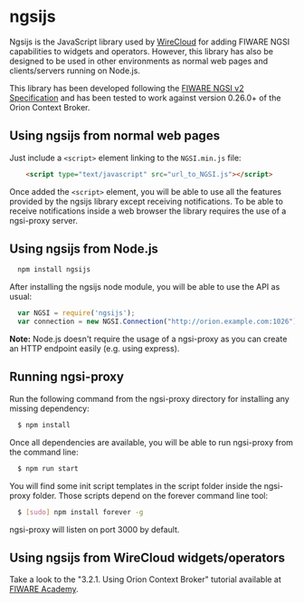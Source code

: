 ngsijs
======

Ngsijs is the JavaScript library used by
[WireCloud](https://github.com/Wirecloud/wirecloud) for adding FIWARE NGSI
capabilities to widgets and operators. However, this library has also be
designed to be used in other environments as normal web pages and
clients/servers running on Node.js.

This library has been developed following the
[FIWARE NGSI v2 Specification](http://fiware.github.io/specifications/ngsiv2/stable/)
and has been tested to work against version 0.26.0+ of the Orion Context Broker.


Using ngsijs from normal web pages
----------------------------------

Just include a `<script>` element linking to the `NGSI.min.js` file:

```html
    <script type="text/javascript" src="url_to_NGSI.js"></script>
```

Once added the `<script>` element, you will be able to use all the features
provided by the ngsijs library except receiving notifications. To be able to
receive notifications inside a web browser the library requires the use of a
ngsi-proxy server.


Using ngsijs from Node.js
-------------------------

```bash
  npm install ngsijs
```

After installing the ngsijs node module, you will be able to use the API as usual:

```js
  var NGSI = require('ngsijs');
  var connection = new NGSI.Connection("http://orion.example.com:1026");
```

**Note:** Node.js doesn't require the usage of a ngsi-proxy as you can create
an HTTP endpoint easily (e.g. using express).


Running ngsi-proxy
------------------

Run the following command from the ngsi-proxy directory for installing any
missing dependency:

```bash
  $ npm install
```

Once all dependencies are available, you will be able to run ngsi-proxy from
the command line:

``` bash
  $ npm run start
```

You will find some init script templates in the script folder inside the
ngsi-proxy folder. Those scripts depend on the forever command line tool:

``` bash
  $ [sudo] npm install forever -g
```

ngsi-proxy will listen on port 3000 by default.


Using ngsijs from WireCloud widgets/operators
---------------------------------------------

Take a look to the "3.2.1. Using Orion Context Broker" tutorial available at
[FIWARE Academy].

[FIWARE Academy]: http://edu.fiware.org/course/view.php?id=53#section-3

